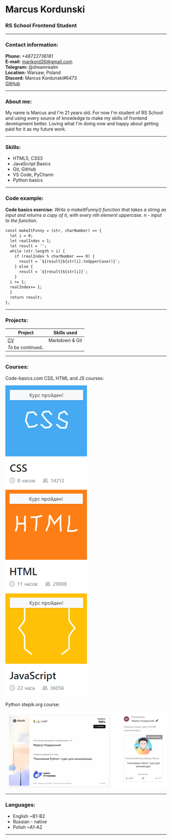 # Marcus Kordunski
### RS School Frontend Student

***

### Contact information: 

**Phone:** +48722736181 <br>
**E-mail:** marikord26@gmail.com<br>
**Telegram:** @dreamrealm<br>
**Location:** Warsaw, Poland<br>
**Discord:** Marcus Kordunski#6473<br>
[GitHub](https://github.com/MarcusKordunski)

***

### About me: 

My name is Marcus and I'm 21 years old. For now I'm student of RS School and using every source of knowledge to make my skills of frontend development better. Loving what I'm doing now and happy about getting paid for it as my future work.

***

### Skills:

* HTML5, CSS3
* JavaScript Basics
* Git, GitHub
* VS Code, PyCharm
* Python basics

***

### Code example:

**Code basics exercise:** *Write a makeItFunny() function that takes a string as input and returns a copy of it, with every nth element uppercase. n - input to the function.*
```
const makeItFunny = (str, charNumber) => {
  let i = 0;
  let realIndex = 1;
  let result = '';
  while (str.length > i) {
    if (realIndex % charNumber === 0) {
      result = `${result}${str[i].toUpperCase()}`;
    } else {
      result = `${result}${str[i]}`;
    }
  i += 1;
  realIndex+= 1;
  }
  return result;
};
```

***

### Projects:

| Project      | Skills used    |
| ------------- |:-------------:| 
| [CV](https://MarcusKordunski.github.io/rsschool-cv/cv) | Markdown & Git |               
|      *To be continued..*     |



***

### Courses:

Code-basics.com CSS, HTML and JS courses:

![CSS course](/css-course.PNG "CSS course")
![HTML course](/html-course.PNG "HTML course")
![JS course](/js-course.PNG "JS course")

Python stepik.org course:

![Python course](/python%20-%20course.PNG "Python course")

***

### Languages:

* English ~B1-B2
* Russian - native
* Polish ~A1-A2

***

